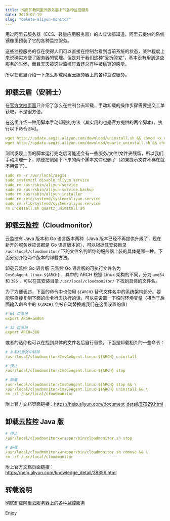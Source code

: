 ```yaml
---
title: 彻底卸载阿里云服务器上的各种监控服务
date: 2020-07-19
slug: "delete-aliyun-monitor"
---
```


用过阿里云服务器（ECS、轻量应用服务器）的人应该都知道，阿里云提供的系统镜像里预装了它的各种监控服务。

<!--more-->

这些监控服务的存在使得人们可以直接在控制台看到当前系统的状态，某种程度上来说确实方便了服务器的管理。但是对于我们这种“爱折腾党”，基本没有用到这些服务的时候，而且天天被这些监控盯着还总有种被偷窥的感觉。

所以在这里介绍一下怎么卸载阿里云服务器上的各种监控服务。

## 卸载云盾（安骑士）

在[官方文档页面](https://help.aliyun.com/document_detail/31777.html)只介绍了怎么在控制台去卸载，手动卸载的操作步骤需要提交工单获取，不是很方便。

在这里介绍一种用脚本手动卸载的方法（其实用的也是官方提供的两个脚本），执行以下命令即可。

```yml
wget http://update.aegis.aliyun.com/download/uninstall.sh && chmod +x uninstall.sh &&./uninstall.sh
wget http://update.aegis.aliyun.com/download/quartz_uninstall.sh && chmod +x quartz_uninstall.sh && ./quartz_uninstall.sh
```

测试发现上面的脚本运行完之后可能还会有一些服务/文件/文件夹残留，所以我们手动清理一下，顺便把刚刚下下来的两个脚本文件也删了（如果提示文件不存在就不用管了）。

```yml
sudo rm -r /usr/local/aegis
sudo systemctl disable aliyun.service
sudo rm /usr/sbin/aliyun-service
sudo rm /usr/sbin/aliyun-service.backup
sudo rm /usr/sbin/aliyun_installer
sudo rm /etc/systemd/system/aliyun.service
sudo rm /lib/systemd/system/aliyun.service
rm uninstall.sh quartz_uninstall.sh
```

## 卸载云监控（Cloudmonitor）

云监控有 Java 版本和 Go 语言版本两种（Java 版本已经不再提供升级了，现在新开的服务器应该都是 Go 语言版本的），可以根据其安装目录 `/usr/local/cloudmonitor/` 下的文件名判断你的服务器上装的具体是哪一种。下面分别介绍两个版本的卸载方法。

卸载云监控 Go 语言版
云监控 Go 语言版的可执行文件名为 `CmsGoAgent.linux-${ARCH}` ，其中的 ARCH 根据 Linux 架构的不同，分为 `amd64` 和 `386` ，可以在其安装目录 `/usr/local/cloudmonitor/` 下找到具体的文件名。

为了方便表述，下面的命令中也使用 `${ARCH}` 替代文件名中的系统架构部分。要能够直接复制下面的命令行去执行的话，可以先设置一下临时环境变量（相当于后面输入命令中的 `${ARCH}` 会被自动替换成我们在这里设置的值）

```yml
# 64 位系统
export ARCH=amd64

# 32 位系统
export ARCH=386
```

或者的话你也可以在找到具体的文件名后自行替换。下面是卸载相关的一些命令：

```yml
# 从系统服务中移除
/usr/local/cloudmonitor/CmsGoAgent.linux-${ARCH} uninstall

# 停止
/usr/local/cloudmonitor/CmsGoAgent.linux-${ARCH} stop

# 卸载
/usr/local/cloudmonitor/CmsGoAgent.linux-${ARCH} stop && \
/usr/local/cloudmonitor/CmsGoAgent.linux-${ARCH} uninstall && \
rm -rf /usr/local/cloudmonitor
```

附上官方文档页面链接：https://help.aliyun.com/document_detail/97929.html

## 卸载云监控 Java 版

```yml
# 停止
/usr/local/cloudmonitor/wrapper/bin/cloudmonitor.sh stop

# 卸载
/usr/local/cloudmonitor/wrapper/bin/cloudmonitor.sh remove && \
rm -rf /usr/local/cloudmonitor
```

附上官方文档页面链接：https://help.aliyun.com/knowledge_detail/38859.html

## 转载说明

[彻底卸载阿里云服务器上的各种监控服务](https://xirikm.net/2019/331-1.html)

Enjoy
